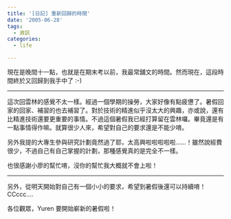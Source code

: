 ```yaml
---
title: '[日記] 重新回歸的時間'
date: '2005-06-28'
tags:
  - 資訊
categories:
  - life

---
```

現在是晚間十一點，也就是在期末考以前，我最常舖文的時間。然而現在，這段時間終於又回歸到我手中了 :-)  
  

* * *

  
  
這次回雲林的感覺不太一樣。經過一個學期的操勞，大家好像有點疲憊了。暑假回家的回家、補習的也去補習了。對於技術的精進似乎沒太大的興趣，亦或說，還有比精進技術還要更重要的事情。不過這個暑假我已經打算留在雲林囉。畢竟還是有一點事情得作嘛。就算很少人來，希望對自己的要求還是不能少唷。  
  
另外我提的大專生參與研究計劃竟然過了耶，太高興啦啦啦啦啦……！雖然說經費很少，不過自己有自己掌握的計劃，那種感覺真的是完全不一樣。  
  
也很感謝小廖的幫忙唷，沒你的幫忙我大概就不會上啦！  
  

* * *

  
  
另外，從明天開始對自己有一個小小的要求，希望到暑假後還可以持續唷！ CCccc....  
  
各位觀眾，Yuren 要開始嶄新的暑假啦！